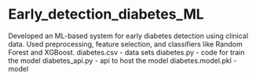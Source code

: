 # Early_detection_diabetes_ML
Developed an ML-based system for early diabetes detection using clinical data. Used preprocessing, feature selection, and classifiers  like Random Forest and XGBoost.
diabetes.csv - data sets
diabetes.py - code for train the model
diabetes_api.py - api to host the model
diabetes.model.pkl - model 
